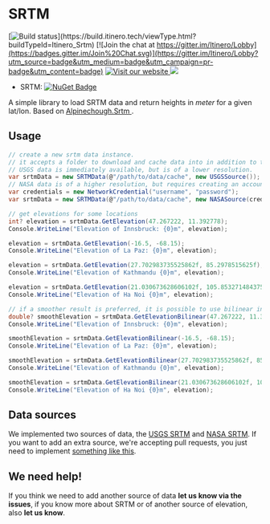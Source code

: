 # SRTM

[![Build status](http://build.itinero.tech:8080/app/rest/builds/buildType:(id:Itinero_Srtm)/statusIcon)](https://build.itinero.tech/viewType.html?buildTypeId=Itinero_Srtm)
[![Join the chat at https://gitter.im/Itinero/Lobby](https://badges.gitter.im/Join%20Chat.svg)](https://gitter.im/Itinero/Lobby?utm_source=badge&utm_medium=badge&utm_campaign=pr-badge&utm_content=badge)
[![Visit our website](https://img.shields.io/badge/website-itinero.tech-020031.svg) ](http://www.itinero.tech/)
[![](https://img.shields.io/badge/license-MIT-blue.svg)](https://github.com/itinero/srtm/blob/master/LICENSE.md)

- SRTM: [![NuGet Badge](https://buildstats.info/nuget/SRTM)](https://www.nuget.org/packages/SRTM/)

A simple library to load SRTM data and return heights in _meter_ for a given lat/lon. Based on [Alpinechough.Srtm
](https://github.com/alpinechough/Alpinechough.Srtm).

## Usage

```csharp
// create a new srtm data instance.
// it accepts a folder to download and cache data into in addition to the source you want to use for the data.
// USGS data is immediately available, but is of a lower resolution.
var srtmData = new SRTMData(@"/path/to/data/cache", new USGSSource());
// NASA data is of a higher resolution, but requires creating an account at https://urs.earthdata.nasa.gov/users/new/.
var credentials = new NetworkCredential("username", "password");
var srtmData = new SRTMData(@"/path/to/data/cache", new NASASource(credentials));

// get elevations for some locations
int? elevation = srtmData.GetElevation(47.267222, 11.392778);
Console.WriteLine("Elevation of Innsbruck: {0}m", elevation);

elevation = srtmData.GetElevation(-16.5, -68.15);
Console.WriteLine("Elevation of La Paz: {0}m", elevation);

elevation = srtmData.GetElevation(27.702983735525862f, 85.2978515625f);
Console.WriteLine("Elevation of Kathmandu {0}m", elevation);

elevation = srtmData.GetElevation(21.030673628606102f, 105.853271484375f);
Console.WriteLine("Elevation of Ha Noi {0}m", elevation);

// if a smoother result is preferred, it is possible to use bilinear interpolation at the cost of some accuracy
double? smoothElevation = srtmData.GetElevationBilinear(47.267222, 11.392778);
Console.WriteLine("Elevation of Innsbruck: {0}m", elevation);

smoothElevation = srtmData.GetElevationBilinear(-16.5, -68.15);
Console.WriteLine("Elevation of La Paz: {0}m", elevation);

smoothElevation = srtmData.GetElevationBilinear(27.702983735525862f, 85.2978515625f);
Console.WriteLine("Elevation of Kathmandu {0}m", elevation);

smoothElevation = srtmData.GetElevationBilinear(21.030673628606102f, 105.853271484375f);
Console.WriteLine("Elevation of Ha Noi {0}m", elevation);
```

## Data sources

We implemented two sources of data, the [USGS SRTM](https://dds.cr.usgs.gov/srtm/version2_1/SRTM3/) and [NASA SRTM](https://e4ftl01.cr.usgs.gov/MEASURES/SRTMGL1.003/). If you want to add an extra source, we're accepting pull requests, you just need to implement [something like this](https://github.com/itinero/srtm/blob/master/src/SRTM/Sources/USGS/USGSSource.cs).

## We need help!

If you think we need to add another source of data **let us know via the issues**, if you know more about SRTM or of another source of elevation, also **let us know**.

